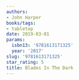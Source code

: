 ```yaml
---
authors:
- John Harper
books/tags:
- tabletop
date: 2019-03-01
params:
  isbn13: '9781613171325'
  year: '2017'
slug: '9781613171325'
star_rating: 5
title: Blades In The Dark
---
```


<!--more-->